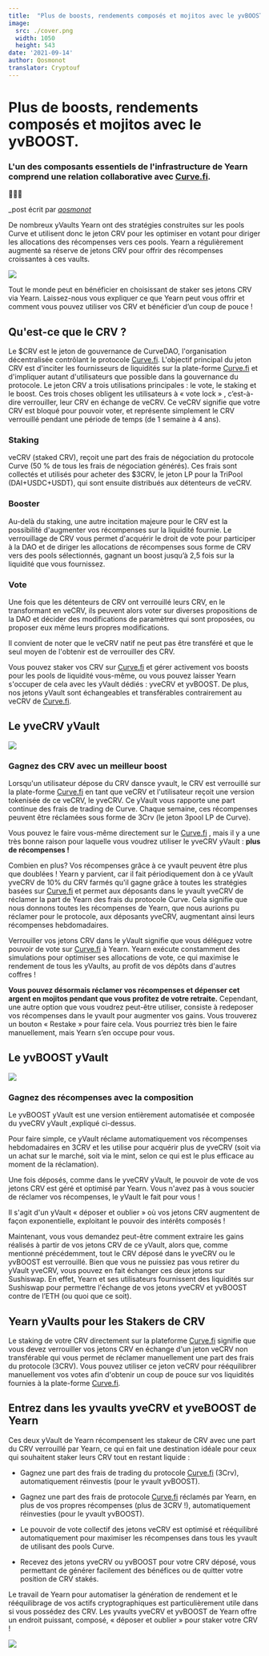 ```yaml
---
title:  "Plus de boosts, rendements composés et mojitos avec le yvBOOST"
image:
  src: ./cover.png
  width: 1050
  height: 543
date: '2021-09-14'
author: Qosmonot
translator: Cryptouf
---
```


# Plus de boosts, rendements composés et mojitos avec le yvBOOST.

### L'un des composants essentiels de l'infrastructure de Yearn comprend une relation collaborative avec [Curve.fi](http://curve.fi/).



🔵🤝🌈

_post écrit par [_qosmonot_](http://twitter.com/qosmonot)

De nombreux yVaults  Yearn ont des stratégies construites sur les pools Curve et utilisent donc le jeton CRV pour les optimiser en votant pour diriger les allocations des récompenses vers ces pools. Yearn a régulièrement augmenté sa réserve de jetons CRV pour offrir des récompenses croissantes à ces vaults.


![](image1.png?w=1050&h=651)

Tout le monde peut en bénéficier en choisissant de staker ses jetons CRV via Yearn. Laissez-nous vous expliquer ce que Yearn peut vous offrir et comment vous pouvez utiliser vos CRV et bénéficier d’un coup de pouce !

## Qu'est-ce que le CRV ?

Le $CRV est le jeton de gouvernance de CurveDAO, l'organisation décentralisée contrôlant le protocole [Curve.fi](http://curve.fi/). L'objectif principal du jeton CRV est d'inciter les fournisseurs de liquidités sur la plate-forme [Curve.fi](http://curve.fi/) et d'impliquer autant d'utilisateurs que possible dans la gouvernance du protocole. Le jeton CRV a trois utilisations principales : le vote, le staking et le boost. Ces trois choses obligent les utilisateurs à « vote lock » , c’est-à-dire verrouiller, leur CRV en échange de veCRV. Ce veCRV signifie que votre CRV est bloqué pour pouvoir voter, et représente simplement le CRV verrouillé pendant une période de temps (de 1 semaine à 4 ans).

### Staking

veCRV (staked CRV), reçoit une part des frais de négociation du protocole Curve (50 % de tous les frais de négociation générés). Ces frais sont collectés et utilisés pour acheter des $3CRV, le jeton LP pour la TriPool (DAI+USDC+USDT), qui sont ensuite distribués aux détenteurs de veCRV.


### Booster

Au-delà du staking, une autre incitation majeure pour le CRV est la possibilité d'augmenter vos récompenses sur la liquidité fournie. Le verrouillage de CRV vous permet d'acquérir le droit de vote pour participer à la DAO et de diriger les allocations de récompenses sous forme de CRV vers des pools sélectionnés, gagnant un boost jusqu’à 2,5 fois sur la liquidité que vous fournissez.


### Vote

Une fois que les détenteurs de CRV ont  verrouillé leurs CRV, en le transformant en veCRV, ils peuvent alors voter sur diverses propositions de la DAO et décider des modifications de paramètres qui sont proposées, ou proposer eux même leurs propres modifications.

Il convient de noter que le veCRV natif ne peut pas être transféré et que le seul moyen de l'obtenir est de verrouiller des CRV.

Vous pouvez staker vos CRV sur [Curve.fi](http://curve.fi/) et gérer activement vos boosts pour les pools de liquidité vous-même, ou vous pouvez laisser Yearn s'occuper de cela avec les yVault dédiés  : yveCRV et yvBOOST. De plus, nos jetons yVault sont échangeables et transférables contrairement au veCRV de [Curve.fi](http://curve.fi/).


## Le yveCRV yVault 

![](image2.png?w=128&h=128)

### Gagnez des CRV avec un meilleur boost


Lorsqu'un utilisateur dépose du CRV dansce yvault, le CRV est verrouillé sur la plate-forme [Curve.fi](http://curve.fi/)  en tant que veCRV et l'utilisateur reçoit une version tokenisée de ce veCRV, le yveCRV. Ce yVault vous rapporte une part continue des frais de trading de Curve. Chaque semaine, ces récompenses peuvent être réclamées sous forme de 3Crv (le jeton 3pool LP de Curve).

Vous pouvez le faire vous-même directement sur le [Curve.fi](http://curve.fi/) , mais il y a une très bonne raison pour laquelle vous voudrez utiliser le yveCRV yVault : **plus de récompenses !**

Combien en plus? Vos récompenses grâce à ce yvault peuvent être plus que doublées ! Yearn y parvient, car il fait périodiquement don à ce yVault yveCRV de 10% du CRV farmés qu'il gagne grâce à toutes les stratégies basées sur [Curve.fi](http://curve.fi/) et permet aux déposants dans le yvault yveCRV de réclamer la part de Yearn des frais du protocole Curve. Cela signifie que nous donnons toutes les récompenses de Yearn, que nous aurions pu réclamer pour le protocole, aux déposants yveCRV, augmentant ainsi leurs récompenses hebdomadaires.

Verrouiller vos jetons CRV dans le yVault signifie que vous déléguez votre pouvoir de vote sur [Curve.fi](http://curve.fi/) à Yearn. Yearn exécute constamment des simulations pour optimiser ses allocations de vote, ce qui maximise le rendement de tous les yVaults, au profit de vos dépôts dans d'autres coffres !

**Vous pouvez désormais réclamer vos récompenses et dépenser cet argent en mojitos pendant que vous profitez de votre retraite.** Cependant, une autre option que vous voudrez peut-être utiliser, consiste à redeposer vos récompenses dans le yvault pour augmenter vos gains. Vous trouverez un bouton « Restake » pour faire cela. Vous pourriez très bien le faire manuellement, mais Yearn s’en occupe pour vous.



## Le yvBOOST yVault

![](image3.png?w=128&h=128)

### Gagnez des récompenses avec la composition

Le yvBOOST yVault est une version entièrement automatisée et composée du yveCRV yVault ,expliqué ci-dessus.

Pour faire simple, ce yVault réclame automatiquement vos récompenses hebdomadaires en 3CRV et les utilise pour acquérir plus de yveCRV (soit via un achat sur le marché, soit via le mint, selon ce qui est le plus efficace au moment de la réclamation).

Une fois déposés, comme dans le yveCRV yVault, le pouvoir de vote de vos jetons CRV est géré et optimisé par Yearn. Vous n'avez pas à vous soucier de réclamer vos récompenses, le yVault le fait pour vous !

Il s'agit d'un yVault  « déposer et oublier » où vos jetons CRV augmentent de façon exponentielle, exploitant le pouvoir des intérêts composés !

Maintenant, vous vous demandez peut-être comment extraire les gains réalisés à partir de vos jetons CRV de ce yVault, alors que, comme mentionné précédemment, tout le CRV déposé dans le yveCRV ou le yvBOOST est verrouillé. Bien que vous ne puissiez pas vous retirer du yVault  yveCRV, vous pouvez en fait échanger ces deux jetons sur Sushiswap. En effet, Yearn et ses utilisateurs fournissent des liquidités sur Sushiswap pour permettre l'échange de vos jetons yveCRV et yvBOOST contre de l’ETH (ou quoi que ce soit).




## Yearn yVaults pour les Stakers de CRV 

Le staking de votre CRV directement sur la plateforme [Curve.fi](http://curve.fi/) signifie que vous devez verrouiller vos jetons CRV en échange d'un jeton veCRV non transférable qui vous permet de réclamer manuellement une part des frais du protocole (3CRV). Vous pouvez utiliser ce jeton veCRV pour rééquilibrer manuellement vos votes afin d'obtenir un coup de pouce sur vos liquidités fournies à la plate-forme [Curve.fi](http://curve.fi/).

## Entrez dans les yvaults yveCRV et yveBOOST de Yearn

Ces deux yVault de Yearn récompensent les stakeur de CRV avec une part du CRV verrouillé par Yearn, ce qui en fait une destination idéale pour ceux qui souhaitent staker leurs CRV tout en restant liquide :

- Gagnez une part des frais de trading du protocole [Curve.fi](http://curve.fi/)  (3Crv), automatiquement réinvestis (pour le yvault yvBOOST).

- Gagnez une part des frais de protocole [Curve.fi](http://curve.fi/)  réclamés par Yearn, en plus de vos propres récompenses (plus de 3CRV !), automatiquement réinvesties (pour le yvault yvBOOST).

- Le pouvoir de vote collectif des jetons veCRV est optimisé et rééquilibré automatiquement pour maximiser les récompenses dans tous les yvault de utilisant des pools Curve.

- Recevez des jetons yveCRV ou yvBOOST pour votre CRV déposé, vous permettant de générer facilement des bénéfices ou de quitter votre position de CRV stakés.

Le travail de Yearn pour automatiser la génération de rendement et le rééquilibrage de vos actifs cryptographiques est particulièrement utile dans si vous possédez des CRV. Les yvaults  yveCRV et yvBOOST de Yearn offre un endroit puissant, composé, « déposer et oublier » pour staker votre CRV !




![](image4.png?w=1050&h=543)
